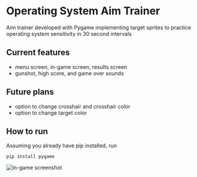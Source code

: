 # Operating System Aim Trainer

Aim trainer developed with Pygame implementing target sprites to practice operating system sensitivity in 30 second intervals

## Current features
- menu screen, in-game screen, results screen
- gunshot, high score, and game over sounds

## Future plans
- option to change crosshair and crosshair color
- option to change target color


## How to run
Assuming you already have pip installed, run

`pip install pygame`

![In-game screenshot](https://i.gyazo.com/46d6044aa49e8e65a012b46a90eacf9f.png)
